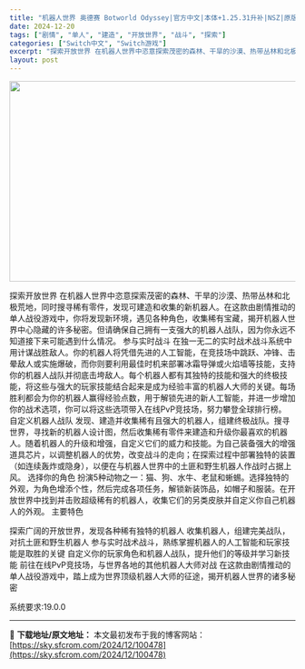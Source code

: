 ```yaml
---
title: "机器人世界 奥德赛 Botworld Odyssey|官方中文|本体+1.25.31升补|NSZ|原版|"
date: 2024-12-20
tags: ["剧情", "单人", "建造", "开放世界", "战斗", "探索"]
categories: ["Switch中文", "Switch游戏"]
excerpt: "探索开放世界 在机器人世界中恣意探索茂密的森林、干旱的沙漠、热带丛林和北极荒地，同时搜寻稀有零件，发现可建造和收集的新机器人。在这款由剧情推动的单人战役游戏中，你将发现新环境，遇见各种角色，收集稀有宝藏，揭开机器人世界中心隐藏的许多秘密。但请确保自己拥有一支强大的机器人战队，因为你永远不知道接下来可&hellip;"
layout: post
---
```


<img class="aligncenter size-full wp-image-100493" src="https://sky.sfcrom.com/wp-content/uploads/2024/12/2024122010245994.webp" alt="" width="616" height="353" />

探索开放世界
在机器人世界中恣意探索茂密的森林、干旱的沙漠、热带丛林和北极荒地，同时搜寻稀有零件，发现可建造和收集的新机器人。在这款由剧情推动的单人战役游戏中，你将发现新环境，遇见各种角色，收集稀有宝藏，揭开机器人世界中心隐藏的许多秘密。但请确保自己拥有一支强大的机器人战队，因为你永远不知道接下来可能遇到什么情况。
参与实时战斗
在独一无二的实时战术战斗系统中用计谋战胜敌人。你的机器人将凭借先进的人工智能，在竞技场中跳跃、冲锋、击晕敌人或实施爆破，而你则要利用最佳时机来部署冰霜导弹或火焰墙等技能，支持你的机器人战队并彻底击垮敌人。每个机器人都有其独特的技能和强大的终极技能，将这些与强大的玩家技能结合起来是成为经验丰富的机器人大师的关键。每场胜利都会为你的机器人赢得经验点数，用于解锁先进的新人工智能，并进一步增加你的战术选项，你可以将这些选项带入在线PvP竞技场，努力攀登全球排行榜。
自定义机器人战队
发现、建造并收集稀有且强大的机器人，组建终极战队。搜寻世界，寻找新的机器人设计图，然后收集稀有零件来建造和升级你最喜欢的机器人。随着机器人的升级和增强，自定义它们的威力和技能。为自己装备强大的增强道具芯片，以调整机器人的优势，改变战斗的走向；在探索过程中部署独特的装置（如连续轰炸或隐身），以便在与机器人世界中的土匪和野生机器人作战时占据上风。
选择你的角色
扮演5种动物之一：猫、狗、水牛、老鼠和蜥蜴。选择独特的外观，为角色增添个性，然后完成各项任务，解锁新装饰品，如帽子和服装。在开放世界中找到并击败超级稀有的机器人，收集它们的另类皮肤并自定义你自己机器人的外观。
主要特色

探索广阔的开放世界，发现各种稀有独特的机器人
收集机器人，组建完美战队，对抗土匪和野生机器人
参与实时战术战斗，熟练掌握机器人的人工智能和玩家技能是取胜的关键
自定义你的玩家角色和机器人战队，提升他们的等级并学习新技能
前往在线PvP竞技场，与世界各地的其他机器人大师对战
在这款由剧情推动的单人战役游戏中，踏上成为世界顶级机器人大师的征途，揭开机器人世界的诸多秘密

系统要求:19.0.0

---
📖 **下载地址/原文地址：** 本文最初发布于我的博客网站：[https://sky.sfcrom.com/2024/12/100478](https://sky.sfcrom.com/2024/12/100478)

